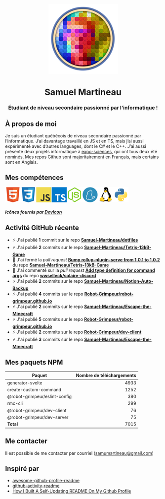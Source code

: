 <div align="middle">
  <img height="225" alt="avatar" src="https://raw.githubusercontent.com/Samuel-Martineau/Samuel-Martineau/master/avatar.png">
  <h1>Samuel Martineau</h1>
  <h3>Étudiant de niveau secondaire passionné par l'informatique !</h3>
</div>

## À propos de moi

Je suis un étudiant québécois de niveau secondaire passionné par l’informatique. J’ai davantage travaillé en JS et en TS, mais j’ai aussi expérimenté avec d’autres languages, dont le C# et le C++. J’ai aussi présenté deux projets informatique à [expo-sciences](https://technoscience.ca/programmes/expo-sciences/), qui ont tous deux été nominés. Mes repos Github sont majoritairement en Français, mais certains sont en Anglais.

## Mes compétences

<img alt="HTML5" src="https://raw.githubusercontent.com/devicons/devicon/master/icons/html5/html5-original.svg" width="50" title="HTML5" /><img alt="CSS3" src="https://raw.githubusercontent.com/devicons/devicon/master/icons/css3/css3-original.svg" width="50" title="CSS3" /><img alt="JavaScript" src="https://raw.githubusercontent.com/devicons/devicon/master/icons/javascript/javascript-original.svg" width="50" title="JavaScript" /><img alt="TypeScript" src="https://raw.githubusercontent.com/devicons/devicon/master/icons/typescript/typescript-original.svg" width="50" title="TypeScript" /><img alt="NodeJS" src="https://raw.githubusercontent.com/devicons/devicon/master/icons/nodejs/nodejs-original.svg" width="50" title="NodeJS" /><img alt="Yarn" src="https://raw.githubusercontent.com/devicons/devicon/master/icons/yarn/yarn-original.svg" width="50" title="Yarn" /><img alt="Linux" src="https://raw.githubusercontent.com/devicons/devicon/master/icons/linux/linux-original.svg" width="50" title="Linux" /><img alt="Python" src="https://raw.githubusercontent.com/devicons/devicon/master/icons/python/python-original.svg" width="50" title="Python" />

##### Icônes fournis par [Devicon](https://konpa.github.io/devicon/)

## Activité GitHub récente

- ⚡ J&#x27;ai publié **1** commit sur le repo [**Samuel-Martineau/dotfiles**](https://github.com/Samuel-Martineau/dotfiles)
- ⚡ J&#x27;ai publié **2** commits sur le repo [**Samuel-Martineau/Tetris-13kB-Game**](https://github.com/Samuel-Martineau/Tetris-13kB-Game)
- 🚫 J&#x27;ai fermé la _pull request_ [**Bump rollup-plugin-serve from 1.0.1 to 1.0.2**](https://github.com/Samuel-Martineau/Tetris-13kB-Game/pull/2) du repo [**Samuel-Martineau/Tetris-13kB-Game**](https://github.com/Samuel-Martineau/Tetris-13kB-Game)
- 💬 J&#x27;ai commenté sur la _pull request_ [**Add type definition for command args**](https://github.com/wwselleck/solaire-discord/issues/9) du repo [**wwselleck/solaire-discord**](https://github.com/wwselleck/solaire-discord)
- ⚡ J&#x27;ai publié **2** commits sur le repo [**Samuel-Martineau/Notion-Auto-Backup**](https://github.com/Samuel-Martineau/Notion-Auto-Backup)
- ⚡ J&#x27;ai publié **4** commits sur le repo [**Robot-Grimpeur/robot-grimpeur.github.io**](https://github.com/Robot-Grimpeur/robot-grimpeur.github.io)
- ⚡ J&#x27;ai publié **2** commits sur le repo [**Samuel-Martineau/Escape-the-Minecraft**](https://github.com/Samuel-Martineau/Escape-the-Minecraft)
- ⚡ J&#x27;ai publié **5** commits sur le repo [**Robot-Grimpeur/robot-grimpeur.github.io**](https://github.com/Robot-Grimpeur/robot-grimpeur.github.io)
- ⚡ J&#x27;ai publié **2** commits sur le repo [**Robot-Grimpeur/dev-client**](https://github.com/Robot-Grimpeur/dev-client)
- ⚡ J&#x27;ai publié **3** commits sur le repo [**Samuel-Martineau/Escape-the-Minecraft**](https://github.com/Samuel-Martineau/Escape-the-Minecraft)

## Mes paquets NPM

| Paquet                        | Nombre de téléchargements |
| ----------------------------- | ------------------------: |
| generator-svelte              |                      4933 |
| create-custom-command         |                      1252 |
| @robot-grimpeur/eslint-config |                       380 |
| rmc-cli                       |                       299 |
| @robot-grimpeur/dev-client    |                        76 |
| @robot-grimpeur/dev-server    |                        75 |
| **Total**                     |                      7015 |

## Me contacter

Il est possible de me contacter par courriel ([samumartineau@gmail.com](mailto:samumartineau@gmail.com))

## Inspiré par

- [awesome-github-profile-readme](https://github.com/abhisheknaiidu/awesome-github-profile-readme)
- [github-activity-readme](https://github.com/jamesgeorge007/github-activity-readme)
- [How I Built A Self-Updating README On My Github Profile](https://www.mokkapps.de/blog/how-i-built-a-self-updating-readme-on-my-git-hub-profile/)
